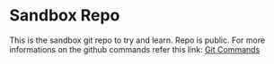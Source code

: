 # Sandbox Repo
This is the sandbox git repo to try and learn.
Repo is public.
For more informations on the github commands refer this link: [Git Commands](https://www.notion.so/agentblacksmith/7fc109b2eac94a7f89d89348e23e0998?v=a22b302121204cb49e6fa14decfa7fec&pvs=4)
